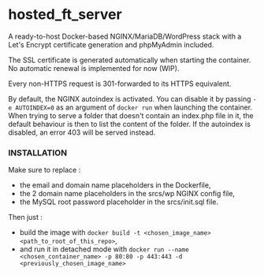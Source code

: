 # hosted_ft_server
A ready-to-host Docker-based NGINX/MariaDB/WordPress stack with a Let's Encrypt certificate generation and phpMyAdmin included.

The SSL certificate is generated automatically when starting the container. No automatic renewal is implemented for now (WIP).

Every non-HTTPS request is 301-forwarded to its HTTPS equivalent.

By default, the NGINX autoindex is activated. You can disable it by passing `-e AUTOINDEX=0` as an argument of `docker run` when launching the container.
When trying to serve a folder that doesn't contain an index.php file in it, the default behaviour is then to list the content of the folder. If the autoindex is disabled, an error 403 will be served instead.

<h3>INSTALLATION</h3>

Make sure to replace :

- the email and domain name placeholders in the Dockerfile, 
- the 2 domain name placeholders in the srcs/wp NGINX config file,
- the MySQL root password placeholder in the srcs/init.sql file.

Then just :
- build the image with `docker build -t <chosen_image_name> <path_to_root_of_this_repo>`,
- and run it in detached mode with `docker run --name <chosen_container_name> -p 80:80 -p 443:443 -d <previously_chosen_image_name>`

